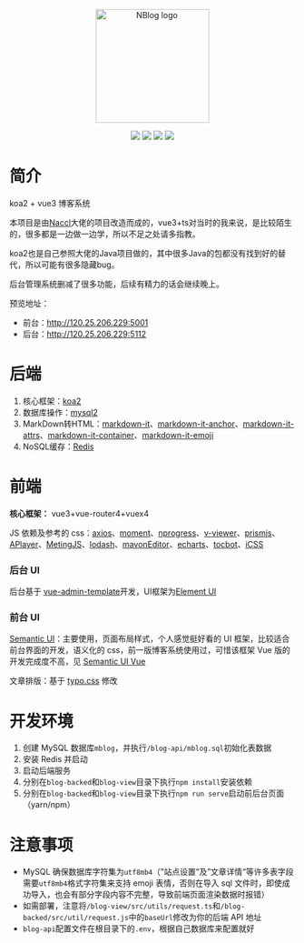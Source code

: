 <p align="center">
	<a href="https://naccl.top/" target="_blank">
		<img src="./image/favicon.ico" alt="NBlog logo" style="width: 200px; height: 200px">
	</a>
</p>
<p align="center">
	<img src="https://img.shields.io/badge/koa-2.13.4-brightgreen">
	<img src="https://img.shields.io/badge/Vue-3.2.23-brightgreen">
	<img src="https://img.shields.io/badge/license-MIT-blue">
	<img src="https://hits.seeyoufarm.com/api/count/incr/badge.svg?url=https%3A%2F%2Fgithub.com%2FNaccl%2FNBlog&count_bg=%2344CC11&title_bg=%23555555&icon=notist.svg&icon_color=%231296DB&title=hits&edge_flat=false">
</p>

# 简介

koa2 + vue3 博客系统

本项目是由[Naccl](https://github.com/Naccl/NBlog)大佬的项目改造而成的，vue3+ts对当时的我来说，是比较陌生的，很多都是一边做一边学，所以不足之处请多指教。

koa2也是自己参照大佬的Java项目做的，其中很多Java的包都没有找到好的替代，所以可能有很多隐藏bug。

后台管理系统删减了很多功能，后续有精力的话会继续晚上。

预览地址：

- 前台：http://120.25.206.229:5001
- 后台：http://120.25.206.229:5112

# 后端

1. 核心框架：[koa2](https://koa.bootcss.com/)
2. 数据库操作：[mysql2](https://www.npmjs.com/package/mysql2)
3. MarkDown转HTML：[markdown-it](https://www.npmjs.com/package/markdown-it)、[markdown-it-anchor](https://www.npmjs.com/package/markdown-it-anchor)、[markdown-it-attrs](https://www.npmjs.com/package/markdown-it-attrs)、[markdown-it-container](https://www.npmjs.com/package/markdown-it-container)、[markdown-it-emoji](https://www.npmjs.com/package/markdown-it-emoji)
4. NoSQL缓存：[Redis](https://www.redis.net.cn/)

# 前端

**核心框架：** vue3+vue-router4+vuex4

JS 依赖及参考的 css：[axios](https://github.com/axios/axios)、[moment](https://github.com/moment/moment)、[nprogress](https://github.com/rstacruz/nprogress)、[v-viewer](https://github.com/fengyuanchen/viewerjs)、[prismjs](https://github.com/PrismJS/prism)、[APlayer](https://github.com/DIYgod/APlayer)、[MetingJS](https://github.com/metowolf/MetingJS)、[lodash](https://github.com/lodash/lodash)、[mavonEditor](https://github.com/hinesboy/mavonEditor)、[echarts](https://github.com/apache/echarts)、[tocbot](https://github.com/tscanlin/tocbot)、[iCSS](https://github.com/chokcoco/iCSS)

### 后台 UI

后台基于 [vue-admin-template](https://github.com/PanJiaChen/vue-admin-template)开发，UI框架为[Element UI](https://github.com/ElemeFE/element)

### 前台 UI

[Semantic UI](https://semantic-ui.com/)：主要使用，页面布局样式，个人感觉挺好看的 UI 框架，比较适合前台界面的开发，语义化的 css，前一版博客系统使用过，可惜该框架 Vue 版的开发完成度不高，见 [Semantic UI Vue](https://semantic-ui-vue.github.io/#/)

文章排版：基于 [typo.css](https://github.com/sofish/typo.css) 修改

# 开发环境

1. 创建 MySQL 数据库`mblog`，并执行`/blog-api/mblog.sql`初始化表数据
2. 安装 Redis 并启动
3. 启动后端服务
4. 分别在`blog-backed`和`blog-view`目录下执行`npm install`安装依赖
5. 分别在`blog-backed`和`blog-view`目录下执行`npm run serve`启动前后台页面（yarn/npm）

# 注意事项

- MySQL 确保数据库字符集为`utf8mb4`（”站点设置“及”文章详情“等许多表字段需要`utf8mb4`格式字符集来支持 emoji 表情，否则在导入 sql 文件时，即使成功导入，也会有部分字段内容不完整，导致前端页面渲染数据时报错）
- 如需部署，注意将`/blog-view/src/utils/request.ts`和`/blog-backed/src/util/request.js`中的`baseUrl`修改为你的后端 API 地址
- `blog-api`配置文件在根目录下的`.env`，根据自己数据库来配置就好